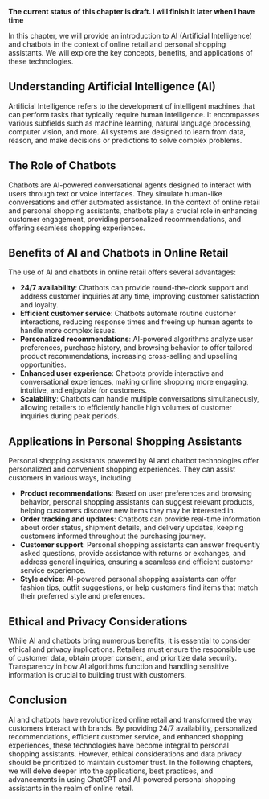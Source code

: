 **The current status of this chapter is draft. I will finish it later when I have time**

In this chapter, we will provide an introduction to AI (Artificial Intelligence) and chatbots in the context of online retail and personal shopping assistants. We will explore the key concepts, benefits, and applications of these technologies.

Understanding Artificial Intelligence (AI)
------------------------------------------

Artificial Intelligence refers to the development of intelligent machines that can perform tasks that typically require human intelligence. It encompasses various subfields such as machine learning, natural language processing, computer vision, and more. AI systems are designed to learn from data, reason, and make decisions or predictions to solve complex problems.

The Role of Chatbots
--------------------

Chatbots are AI-powered conversational agents designed to interact with users through text or voice interfaces. They simulate human-like conversations and offer automated assistance. In the context of online retail and personal shopping assistants, chatbots play a crucial role in enhancing customer engagement, providing personalized recommendations, and offering seamless shopping experiences.

Benefits of AI and Chatbots in Online Retail
--------------------------------------------

The use of AI and chatbots in online retail offers several advantages:

* **24/7 availability**: Chatbots can provide round-the-clock support and address customer inquiries at any time, improving customer satisfaction and loyalty.
* **Efficient customer service**: Chatbots automate routine customer interactions, reducing response times and freeing up human agents to handle more complex issues.
* **Personalized recommendations**: AI-powered algorithms analyze user preferences, purchase history, and browsing behavior to offer tailored product recommendations, increasing cross-selling and upselling opportunities.
* **Enhanced user experience**: Chatbots provide interactive and conversational experiences, making online shopping more engaging, intuitive, and enjoyable for customers.
* **Scalability**: Chatbots can handle multiple conversations simultaneously, allowing retailers to efficiently handle high volumes of customer inquiries during peak periods.

Applications in Personal Shopping Assistants
--------------------------------------------

Personal shopping assistants powered by AI and chatbot technologies offer personalized and convenient shopping experiences. They can assist customers in various ways, including:

* **Product recommendations**: Based on user preferences and browsing behavior, personal shopping assistants can suggest relevant products, helping customers discover new items they may be interested in.
* **Order tracking and updates**: Chatbots can provide real-time information about order status, shipment details, and delivery updates, keeping customers informed throughout the purchasing journey.
* **Customer support**: Personal shopping assistants can answer frequently asked questions, provide assistance with returns or exchanges, and address general inquiries, ensuring a seamless and efficient customer service experience.
* **Style advice**: AI-powered personal shopping assistants can offer fashion tips, outfit suggestions, or help customers find items that match their preferred style and preferences.

Ethical and Privacy Considerations
----------------------------------

While AI and chatbots bring numerous benefits, it is essential to consider ethical and privacy implications. Retailers must ensure the responsible use of customer data, obtain proper consent, and prioritize data security. Transparency in how AI algorithms function and handling sensitive information is crucial to building trust with customers.

Conclusion
----------

AI and chatbots have revolutionized online retail and transformed the way customers interact with brands. By providing 24/7 availability, personalized recommendations, efficient customer service, and enhanced shopping experiences, these technologies have become integral to personal shopping assistants. However, ethical considerations and data privacy should be prioritized to maintain customer trust. In the following chapters, we will delve deeper into the applications, best practices, and advancements in using ChatGPT and AI-powered personal shopping assistants in the realm of online retail.
